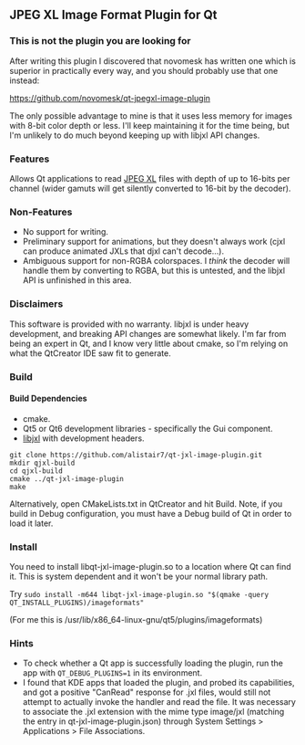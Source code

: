 ## JPEG XL Image Format Plugin for Qt ##

### This is not the plugin you are looking for ###
After writing this plugin I discovered that novomesk has written one which is superior in practically every way, and you should probably use that one instead:

https://github.com/novomesk/qt-jpegxl-image-plugin

The only possible advantage to mine is that it uses less memory for images with 8-bit color depth or less.  I'll keep maintaining it for the time being, but I'm unlikely to do much beyond keeping up with libjxl API changes.

### Features ###
Allows Qt applications to read [JPEG XL](https://jpeg.org/jpegxl/index.html) files with depth of up to 16-bits per channel (wider gamuts will get silently converted to 16-bit by the decoder).

### Non-Features ###
* No support for writing.
* Preliminary support for animations, but they doesn't always work (cjxl can produce animated JXLs that djxl can't decode...).
* Ambiguous support for non-RGBA colorspaces.  I _think_ the decoder will handle them by converting to RGBA, but this is untested, and the libjxl API is unfinished in this area.

### Disclaimers ###
This software is provided with no warranty.  libjxl is under heavy development, and breaking API changes are somewhat likely.
I'm far from being an expert in Qt, and I know very little about cmake, so I'm relying on what the QtCreator IDE saw fit to generate.

### Build ###

#### Build Dependencies ####
* cmake.
* Qt5 or Qt6 development libraries - specifically the Gui component.
* [libjxl](https://gitlab.com/wg1/jpeg-xl) with development headers.

```
git clone https://github.com/alistair7/qt-jxl-image-plugin.git
mkdir qjxl-build
cd qjxl-build
cmake ../qt-jxl-image-plugin
make
```

Alternatively, open CMakeLists.txt in QtCreator and hit Build. Note, if you build in Debug configuration, you must have a Debug build of Qt in order to load it later.

### Install ###
You need to install libqt-jxl-image-plugin.so to a location where Qt can find it. This is system dependent and it won't be your normal library path.

Try
`sudo install -m644 libqt-jxl-image-plugin.so "$(qmake -query QT_INSTALL_PLUGINS)/imageformats"`

(For me this is /usr/lib/x86_64-linux-gnu/qt5/plugins/imageformats)

### Hints ###
* To check whether a Qt app is successfully loading the plugin, run the app with `QT_DEBUG_PLUGINS=1` in its environment.
* I found that KDE apps that loaded the plugin, and probed its capabilities, and got a positive "CanRead" response for .jxl files, would still not attempt to actually invoke the handler and read the file.  It was necessary to associate the .jxl extension with the mime type image/jxl (matching the entry in qt-jxl-image-plugin.json) through System Settings > Applications > File Associations.
